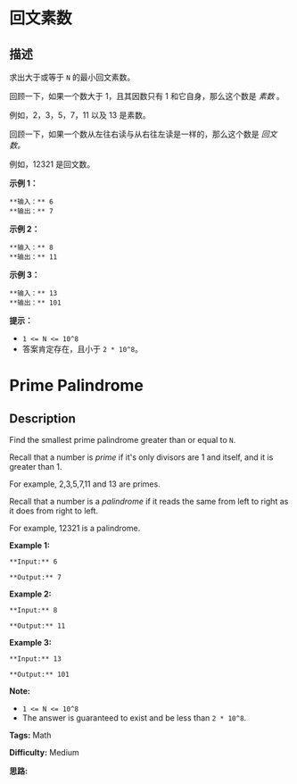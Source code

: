 # 回文素数

## 描述

求出大于或等于 `N` 的最小回文素数。

回顾一下，如果一个数大于 1，且其因数只有 1 和它自身，那么这个数是 _素数_ 。

例如，2，3，5，7，11 以及 13 是素数。

回顾一下，如果一个数从左往右读与从右往左读是一样的，那么这个数是 _回文数。_

例如，12321 是回文数。



**示例 1：**

    
    
    **输入：** 6
    **输出：** 7
    

**示例  2：**

    
    
    **输入：** 8
    **输出：** 11
    

**示例  3：**

    
    
    **输入：** 13
    **输出：** 101



**提示：**

  * `1 <= N <= 10^8`
  * 答案肯定存在，且小于 `2 * 10^8`。







# Prime Palindrome

## Description



Find the smallest prime palindrome greater than or equal to `N`.

Recall that a number is _prime_ if it's only divisors are 1 and itself, and it is greater than 1.

For example, 2,3,5,7,11 and 13 are primes.

Recall that a number is a _palindrome_ if it reads the same from left to right as it does from right to left.

For example, 12321 is a palindrome.



**Example 1:**

    
    
    **Input:** 6
    **Output:** 7
    

**Example 2:**

    
    
    **Input:** 8
    **Output:** 11
    

**Example 3:**

    
    
    **Input:** 13
    **Output:** 101



**Note:**

  * `1 <= N <= 10^8`
  * The answer is guaranteed to exist and be less than `2 * 10^8`.


**Tags:** Math

**Difficulty:** Medium

**思路:**
